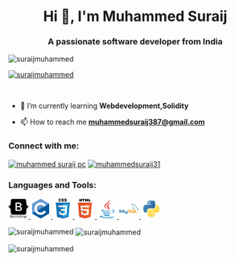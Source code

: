 <h1 align="center">Hi 👋, I'm Muhammed Suraij</h1>
<h3 align="center">A passionate software developer from India</h3>

<p align="left"> <img src="https://komarev.com/ghpvc/?username=suraijmuhammed&label=Profile%20views&color=0e75b6&style=flat" alt="suraijmuhammed" /> </p>

<p align="left"> <a href="https://github.com/ryo-ma/github-profile-trophy"><img src="https://github-profile-trophy.vercel.app/?username=suraijmuhammed" alt="suraijmuhammed" /></a> </p>

<p align="left"> <a href="https://twitter.com/" target="blank"><img src="https://img.shields.io/twitter/follow/?logo=twitter&style=for-the-badge" alt="" /></a> </p>

- 🌱 I’m currently learning **Webdevelopment,Solidity**

- 📫 How to reach me **muhammedsuraij387@gmail.com**

<h3 align="left">Connect with me:</h3>
<p align="left">
<a href="https://linkedin.com/in/muhammed suraij pc" target="blank"><img align="center" src="https://raw.githubusercontent.com/rahuldkjain/github-profile-readme-generator/master/src/images/icons/Social/linked-in-alt.svg" alt="muhammed suraij pc" height="30" width="40" /></a>
<a href="https://www.hackerrank.com/muhammedsuraij31" target="blank"><img align="center" src="https://raw.githubusercontent.com/rahuldkjain/github-profile-readme-generator/master/src/images/icons/Social/hackerrank.svg" alt="muhammedsuraij31" height="30" width="40" /></a>
</p>

<h3 align="left">Languages and Tools:</h3>
<p align="left"> <a href="https://getbootstrap.com" target="_blank" rel="noreferrer"> <img src="https://raw.githubusercontent.com/devicons/devicon/master/icons/bootstrap/bootstrap-plain-wordmark.svg" alt="bootstrap" width="40" height="40"/> </a> <a href="https://www.cprogramming.com/" target="_blank" rel="noreferrer"> <img src="https://raw.githubusercontent.com/devicons/devicon/master/icons/c/c-original.svg" alt="c" width="40" height="40"/> </a> <a href="https://www.w3schools.com/css/" target="_blank" rel="noreferrer"> <img src="https://raw.githubusercontent.com/devicons/devicon/master/icons/css3/css3-original-wordmark.svg" alt="css3" width="40" height="40"/> </a> <a href="https://www.w3.org/html/" target="_blank" rel="noreferrer"> <img src="https://raw.githubusercontent.com/devicons/devicon/master/icons/html5/html5-original-wordmark.svg" alt="html5" width="40" height="40"/> </a> <a href="https://www.java.com" target="_blank" rel="noreferrer"> <img src="https://raw.githubusercontent.com/devicons/devicon/master/icons/java/java-original.svg" alt="java" width="40" height="40"/> </a> <a href="https://www.mysql.com/" target="_blank" rel="noreferrer"> <img src="https://raw.githubusercontent.com/devicons/devicon/master/icons/mysql/mysql-original-wordmark.svg" alt="mysql" width="40" height="40"/> </a> <a href="https://www.python.org" target="_blank" rel="noreferrer"> <img src="https://raw.githubusercontent.com/devicons/devicon/master/icons/python/python-original.svg" alt="python" width="40" height="40"/> </a> </p>

<p><img align="left" src="https://github-readme-stats.vercel.app/api/top-langs?username=suraijmuhammed&show_icons=true&locale=en&layout=compact" alt="suraijmuhammed" /></p>

<p>&nbsp;<img align="center" src="https://github-readme-stats.vercel.app/api?username=suraijmuhammed&show_icons=true&locale=en" alt="suraijmuhammed" /></p>

<p><img align="center" src="https://github-readme-streak-stats.herokuapp.com/?user=suraijmuhammed&" alt="suraijmuhammed" /></p>

